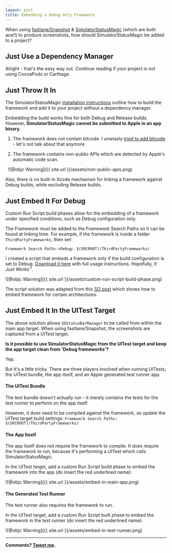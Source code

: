 ```yaml
---
layout: post
title: Embedding a Debug Only Framework
---
```


When using [fastlane/Snapshot](https://docs.fastlane.tools/getting-started/ios/screenshots/) & [SimulatorStatusMagic](https://github.com/shinydevelopment/SimulatorStatusMagic) (which are both ace!!) to produce screenshots, how should SimulatorStatusMagic be added to a project?

## Just Use a Dependency Manager
Alright - that's the easy way out. Continue reading if your project is not using CocoaPods or Carthage.

## Just Throw It In
The SimulatorStatusMagic [installation instructions](https://github.com/shinydevelopment/SimulatorStatusMagic/blob/master/INSTALLATION.md) outline how to build the framework and add it to your project without a dependency manager.

Embedding the build works fine for both Debug and Release builds. However, **SimulatorStatusMagic cannot be submitted to Apple in an app binary**.

1. The framework does not contain bitcode. I unwisely [tried to add bitcode](https://github.com/shinydevelopment/SimulatorStatusMagic/pull/59) - let's not talk about that anymore.

1. The framework contains non-public APIs which are detected by Apple's automatic code scan.

&nbsp; 
![@objc Warning]({{ site.url }}/assets/non-public-apis.png)
&nbsp; 

Alas, there is no built-in Xcode mechanism for linking a framework against Debug builds, while excluding Release builds.

## Just Embed It For Debug

Custom Run Script build phases allow for the embedding of a framework under specified conditions, such as Debug configuration only.

The Framework must be added to the Framework Search Paths so it can be found at linking time. For example, if the framework is inside a folder `ThirdPartyFrameworks`, then set:

``
Framework Search Paths->Debug: $(SRCROOT)/ThirdPartyFrameworks/
``

I created a script that embeds a framework only if the build configuration is set to Debug. [Download it here](https://gist.github.com/kenthumphries/cf04683184217c7331f9c213c556c65a) with full usage instructions. Hopefully, *It Just Works*™.

![@objc Warning]({{ site.url }}/assets/custom-run-script-build-phase.png)

The script solution was adapted from this [SO post](https://stackoverflow.com/a/40484337/9051514) which shows how to embed framework for certain architectures.

## Just Embed It In the UITest Target

The above solution allows `SDStatusBarManager` to be called from within the main app target. When using fastlane/Snapshot, the screenshots are captured from a UITest target. 

**Is it possible to use SimulatorStatusMagic from the UITest target and keep the app target clean from 'Debug frameworks'?**

Yep.

But it's a little tricky. There are three players involved when running UITests; the UITest bundle, the app itself, and an Apple generated test runner app.

#### The UITest Bundle

The test bundle doesn't actually run - it merely contains the tests for the test runner to perform on the app itself.

However, it does need to be compiled against the framework, so update the UITest target build settings: `Framework Search Paths: $(SRCROOT)/ThirdPartyFrameworks/`

#### The App Itself

The app itself does not require the framework to compile. It does require the framework to run, because it's performing a UITest which calls SimulatorStatusMagic.

In the UITest target, add a custom Run Script build phase to embed the framework into the app (do insert the red underlined name):

![@objc Warning]({{ site.url }}/assets/embed-in-main-app.png)

#### The Generated Test Runner

The test runner also requires the framework to run.

In the UITest target, add a custom Run Script built phase to embed the framework in the test runner (do insert the red underlined name):

![@objc Warning]({{ site.url }}/assets/embed-in-test-runner.png)

-----

**Comments? [Tweet me](https://twitter.com/kentios).**
